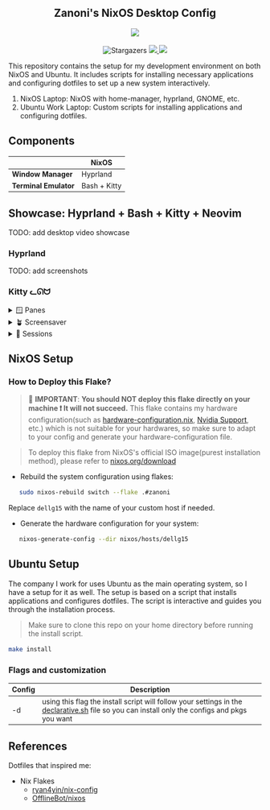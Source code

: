 <h2 align="center">Zanoni's NixOS Desktop Config</h2>

<p align="center">
  <img src="https://raw.githubusercontent.com/catppuccin/catppuccin/main/assets/palette/macchiato.png" width="400" />
</p>

<p align="center">
   <img alt="Stargazers" src="https://img.shields.io/github/stars/castrozan/.dotfiles?style=for-the-badge&logo=starship&color=C9CBFF&logoColor=D9E0EE&labelColor=302D41">
   <a href="https://nixos.org/">
      <img src="https://img.shields.io/badge/NixOS-24.05-informational.svg?style=for-the-badge&logo=nixos&color=F2CDCD&logoColor=D9E0EE&labelColor=302D41">
   </a>
   <a href="https://github.com/ryan4yin/nixos-and-flakes-book">
      <img src="https://img.shields.io/static/v1?label=Nix Flakes&message=learning&style=for-the-badge&logo=nixos&color=DDB6F2&logoColor=D9E0EE&labelColor=302D41">
   </a>
</p>

This repository contains the setup for my development environment on both NixOS and Ubuntu. It includes scripts for installing necessary applications and configuring dotfiles to set up a new system interactively.

1. NixOS Laptop: NixOS with home-manager, hyprland, GNOME, etc.
2. Ubuntu Work Laptop: Custom scripts for installing applications and configuring dotfiles.

## Components

|                       | NixOS |
| --------------------- | -------------- |
| **Window Manager**    | Hyprland       |
| **Terminal Emulator** | Bash + Kitty   |


## Showcase: Hyprland + Bash + Kitty + Neovim 

TODO: add desktop video showcase
<!-- ![Showcase video](docs/aaa) -->

### Hyprland
TODO: add screenshots

### Kitty ᓚᘏᗢ

<details>
<summary>🪟 Panes</summary>

![panes](docs/img/tmux/showcase-panes.png)

</details>
<details>
<summary>🪴 Screensaver</summary>

![screensaver](docs/img/tmux/showcase-screensaver.png)

</details>
<details>
<summary>🔱 Sessions</summary>

![sessions](docs/img/tmux/showcase-sessions.png)

</details>

## NixOS Setup

### How to Deploy this Flake?

<!-- prettier-ignore -->
> :red_circle: **IMPORTANT**: **You should NOT deploy this flake directly on your machine :exclamation:
> It will not succeed.** This flake contains my hardware configuration(such as
> [hardware-configuration.nix](nixos/hosts/dellg15/configs/hardware-configuration.nix),
> [Nvidia Support](https://github.com/castrozan/.dotfiles/blob/main/nixos/hosts/dellg15/configs/configuration.nix#L99-L140),
> etc.) which is not suitable for your hardwares, so make sure to adapt to your config and generate your hardware-configuration file.

> To deploy this flake from NixOS's official ISO image(purest installation method), please refer to
> [nixos.org/download](https://nixos.org/download/)

- Rebuild the system configuration using flakes:

```bash
   sudo nixos-rebuild switch --flake .#zanoni
```

Replace `dellg15` with the name of your custom host if needed.

- Generate the hardware configuration for your system:

```bash
   nixos-generate-config --dir nixos/hosts/dellg15
```

## Ubuntu Setup

The company I work for uses Ubuntu as the main operating system, so I have a setup for it as well. The setup is based on a script that installs applications and configures dotfiles. The script is interactive and guides you through the installation process.

> Make sure to clone this repo on your home directory before running the install script.
```bash
make install
```

### Flags and customization

| Config | Description                                                                                                                                                       |
| ------ | ----------------------------------------------------------------------------------------------------------------------------------------------------------------- |
| -d     | using this flag the install script will follow your settings in the [declarative.sh](./declarative.sh) file so you can install only the configs and pkgs you want |

## References

Dotfiles that inspired me:

- Nix Flakes
  - [ryan4yin/nix-config](https://github.com/ryan4yin/nix-config)
  - [OfflineBot/nixos](https://github.com/OfflineBot/nixos)

[Hyprland]: https://github.com/hyprwm/Hyprland
[Kitty]: https://github.com/kovidgoyal/kitty
[Neovim]: https://github.com/neovim/neovim
[Nerd fonts]: https://github.com/ryanoasis/nerd-fonts
[catppuccin]: https://github.com/catppuccin/catppuccin
[Yazi]: https://github.com/sxyazi/yazi
